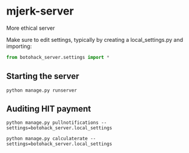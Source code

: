 # mjerk-server
More ethical server

Make sure to edit settings, typically by creating a local_settings.py and importing:
```python
from botohack_server.settings import *
```

## Starting the server
```shell
python manage.py runserver
```

## Auditing HIT payment
```shell
python manage.py pullnotifications --settings=botohack_server.local_settings

python manage.py calculaterate --settings=botohack_server.local_settings
```
